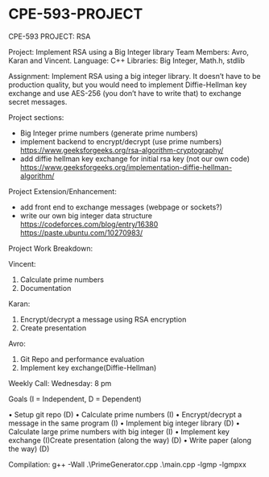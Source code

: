 # CPE-593-PROJECT
CPE-593 PROJECT: RSA

Project: Implement RSA using a Big Integer library
Team Members: Avro, Karan and Vincent.
Language: C++
Libraries: Big Integer, Math.h, stdlib

Assignment:
Implement RSA using a big integer library. It doesn’t have to be production quality, but you would need to implement Diffie-Hellman key exchange and use AES-256 (you don’t have to write that) to exchange secret messages.

Project sections:
- Big Integer prime numbers (generate prime numbers)
- implement backend to encrypt/decrypt (use prime numbers)
https://www.geeksforgeeks.org/rsa-algorithm-cryptography/
- add diffie hellman key exchange for initial rsa key (not our own code)
https://www.geeksforgeeks.org/implementation-diffie-hellman-algorithm/ 

Project Extension/Enhancement:
- add front end to exchange messages (webpage or sockets?)
- write our own big integer data structure
https://codeforces.com/blog/entry/16380 
https://paste.ubuntu.com/10270983/ 

Project Work Breakdown:

Vincent:
1.	Calculate prime numbers
2.	Documentation

Karan:
1.	Encrypt/decrypt a message using RSA encryption
2.	Create presentation

Avro:
1.	Git Repo and performance evaluation
2.	Implement key exchange(Diffie-Hellman)

Weekly Call: Wednesday: 8 pm

Goals (I = Independent, D = Dependent)

•	Setup git repo (D)
•	Calculate prime numbers  (I)
•	Encrypt/decrypt a message in the same program (I)
•	Implement big integer library (D)
•	Calculate large prime numbers with big integer (I)
•	Implement key exchange (I)Create presentation (along the way) (D)
•	Write paper (along the way) (D)


Compilation:
g++ -Wall .\PrimeGenerator.cpp  .\main.cpp -lgmp -lgmpxx
